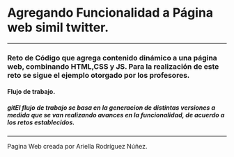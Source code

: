 # Agregando Funcionalidad a Página web simil twitter.
- - -

### Reto de Código que agrega contenido dinámico a una página web, combinando HTML,CSS y JS. Para la realización de este reto se sigue el ejemplo otorgado por los profesores.

#### Flujo de trabajo.
##### gitEl flujo de trabajo se basa en la generacion de distintas versiones a medida que se van realizando avances en la funcionalidad, de acuerdo a los retos establecidos.








- - -


Pagina Web creada por Ariella Rodríguez Núñez.